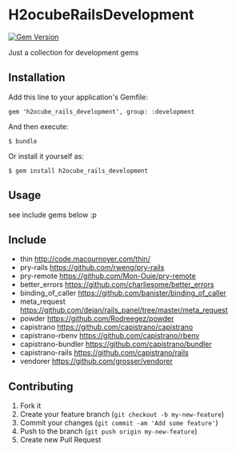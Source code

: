 # H2ocubeRailsDevelopment

[![Gem Version](https://badge.fury.io/rb/h2ocube_rails_development.png)](http://badge.fury.io/rb/h2ocube_rails_development)

Just a collection for development gems

## Installation

Add this line to your application's Gemfile:

    gem 'h2ocube_rails_development', group: :development

And then execute:

    $ bundle

Or install it yourself as:

    $ gem install h2ocube_rails_development

## Usage

see include gems below :p

## Include

* thin http://code.macournoyer.com/thin/
* pry-rails https://github.com/rweng/pry-rails
* pry-remote https://github.com/Mon-Ouie/pry-remote
* better_errors https://github.com/charliesome/better_errors
* binding_of_caller https://github.com/banister/binding_of_caller
* meta_request https://github.com/dejan/rails_panel/tree/master/meta_request
* powder https://github.com/Rodreegez/powder
* capistrano https://github.com/capistrano/capistrano
* capistrano-rbenv https://github.com/capistrano/rbenv
* capistrano-bundler https://github.com/capistrano/bundler
* capistrano-rails https://github.com/capistrano/rails
* vendorer https://github.com/grosser/vendorer

## Contributing

1. Fork it
2. Create your feature branch (`git checkout -b my-new-feature`)
3. Commit your changes (`git commit -am 'Add some feature'`)
4. Push to the branch (`git push origin my-new-feature`)
5. Create new Pull Request
